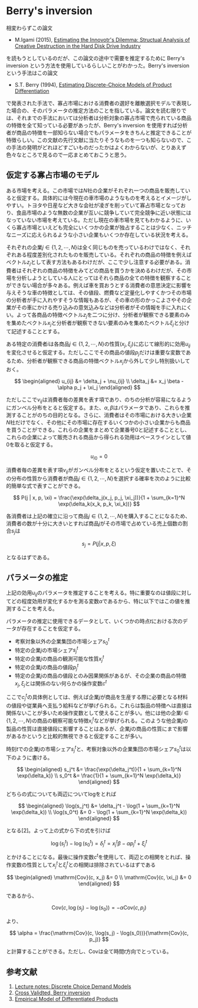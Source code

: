 # Berry's inversion

相変わらずこの論文

- M.Igami (2015), [Estimating the Innovotr's Dilemma: Structual Analysis of Creative Destruction in the Hard Disk Drive Industry](https://papers.ssrn.com/sol3/papers.cfm?abstract_id=1733174)


を読もうとしているのだが、この論文の途中で需要を推定するために Berry's inversion という方法を使用しているらしいことがわかった。Berry's inversion という手法はこの論文

- S.T. Berry (1994), [Estimating Discrete-Choice Models of Product Differentiation](https://www.jstor.org/stable/2555829)


で発表された手法で、寡占市場における消費者の選好を離散選択モデルで表現した場合の、そのパラメータの推定方法のことを指している。論文を読む限りでは、それまでの手法においては分析者は分析対象の寡占市場で売られている商品の特徴を全て知っている必要があったが、Berry's inversion を使用すれば分析者が商品の特徴を一部知らない場合でもパラメータをきちんと推定できることが特徴らしい。この文献の先行文献に当たりそうなものを一つも知らないので、この手法の発明がどれほどすごいものだったかはよくわからないが、とりあえず色々なところで見るので一応まとめておこうと思う。

## 仮定する寡占市場のモデル

ある市場を考える。この市場では$N$社の企業がそれぞれ一つの商品を販売していると仮定する。具体的には今現在の車市場のようなものを考えるとイメージがしやすい。トヨタや日産など大きな会社が凌ぎを削っていて寡占市場となっており、食品市場のような無数の企業が互いに競争していて完全競争に近い状態にはなっていない市場を考えている。ただし現在の車市場を見てもわかるように、いくら寡占市場といえども完全にいくつかの企業が独占することは少なく、ニッチなニーズに応えられるような小さい企業もいくつか存在している状況を考える。

それぞれの企業$j \in \{1, 2, \cdots, N \}$は全く同じものを売っているわけではなく、それぞれある程度差別化されたものを販売している。それぞれの商品の特徴を例えばベクトル$z_j$として表す方法もあるわけだが、ここで少し注意する必要がある。消費者はそれぞれの商品の特徴をみてどの商品を買うかを決めるわけだが、その市場を分析しようとしている人にとってはそれら商品の全ての特徴を観察することができない場合が多々ある。例えば車を買おうとする消費者の意思決定に影響を与えそうな車の特徴としては、その値段、燃費など定量化しやすくかつその市場の分析者が手に入れやすそうな情報もあるが、その車の形のかっこよさやその企業がその車にかける売り込みの意気込みなどは分析者がその情報を手に入れにくい。よって各商品の特徴ベクトル$z_j$を二つに分け、分析者が観察できる要素のみを集めたベクトル$x_j$と分析者が観察できない要素のみを集めたベクトル$\xi_j$と分けて記述することとする。

ある特定の消費者$i$は各商品$j \in \{1, 2, \cdots, N \}$の性質$(x_j, \xi_j)$に応じて線形的に効用$u_{ij}$を変化させると仮定する。ただしここでその商品の値段$p_j$だけは重要な変数であるため、分析者が観察できる商品の特徴ベクトル$x_j$から外して少し特別扱いしておく。

$$
\begin{aligned}
u_{ij} &= \delta_j + \nu_{ij} \\
\delta_j &= x_j \beta - \alpha p_j + \xi_j
\end{aligned}
$$


ただしここで$\nu_{ij}$は消費者毎の差異を表す項であり、のちの分析が容易になるようにガンベル分布をとると仮定する。また、$\alpha, \beta$はパラメータであり、これらを推測することがのちの目的となる。さらに、消費者はその市場における大きい企業$N$社だけでなく、その他にその市場に存在するいくつかの小さい企業からも商品を買うことができる。これらの企業をまとめて企業番号$0$と記述することとし、これらの企業によって販売される商品から得られる効用はベースラインとして値$0$を取ると仮定する。

$$
u_{i0} = 0
$$


消費者毎の差異を表す項$\nu_{ij}$がガンベル分布をとるという仮定を置いたことで、その分布の性質から消費者が商品$j \in \{ 1, 2, \cdots, N\}$を選択する確率を次のように比較的簡単な式で表すことができる。

$$
P(j | x, p, \xi) = \frac{\exp(\delta_j(x_j, p_j, \xi_j))}{1 + \sum_{k=1}^N \exp(\delta_k(x_k, p_k, \xi_k))}
$$


各消費者は上記の確立に沿って商品$j \in \{ 1, 2, \cdots, N\}$を購入することになるため、消費者の数が十分に大きいとすれば商品$j$がその市場で占めている売上個数の割合$s_j$は

$$
s_j = P(j | x, p, \xi)
$$


となるはずである。

## パラメータの推定

上記の効用$u_{ij}$のパラメータを推定することを考える。特に重要なのは値段に対してどの程度効用が変化するかを測る変数$\alpha$であるから、特に以下ではこの値を推測することを考える。

パラメータの推定に使用できるデータとして、いくつかの時点$t$における次のデータが存在することを仮定する。

- 考察対象以外の企業集団の市場シェア$s_0^t$
- 特定の企業$j$の市場シェア$s_j^t$
- 特定の企業$j$の商品の観測可能な性質$x_j^t$
- 特定の企業$j$の商品の値段$p_j^t$
- 特定の企業$j$の商品の値段とのみ因果関係があるが、その企業の商品の特徴$x_j, \xi_j$とは関係のない何らかの操作変数$c^t$


ここで$c_j^t$の具体例としては、例えば企業$j$が商品を生産する際に必要となる材料の値段や従業員へ支払う給料などが挙げられる。これらは製品の特徴へは直接は関係ないことが多いため操作変数として使えることが多い。他には他の企業$i \in \{ 1, 2, \cdots, N\}$の商品の観察可能な特徴$x_i^t$などが挙げられる。このような他企業$j$の製品の性質は直接値段に影響することはあるが、企業$j$の商品の性質にまで影響があるかというと比較的無視できると仮定することが多い。

時刻$t$での企業$j$の市場シェア$s_j^t$と、考察対象以外の企業集団の市場シェア$s_0^t$は以下のように書ける。

$$
\begin{aligned}
s_j^t &= \frac{\exp(\delta_j^t)}{1 + \sum_{k=1}^N \exp(\delta_k)} \\
s_0^t &= \frac{1}{1 + \sum_{k=1}^N \exp(\delta_k)}
\end{aligned}
$$


どちらの式についても両辺についてlogをとれば

$$
\begin{aligned}
\log(s_j^t) &= \delta_j^t - \log(1 + \sum_{k=1}^N \exp(\delta_k)) \\
\log(s_0^t) &= 0 - \log(1 + \sum_{k=1}^N \exp(\delta_k))
\end{aligned}
$$


となる[2]。よって上の式から下の式を引けば

$$
\log(s_j^t) - \log(s_0^t) = \delta_j^t = x_j^t \beta - \alpha p_j^t + \xi_j^t
$$


とかけることになる。最後に操作変数$c^t$を使用して、両辺との相関をとれば、操作変数の性質として$x_j^t$と$\xi_j^t$との相関は排除されているはずである

$$
\begin{aligned}
\mathrm{Cov}(c, x_j) &= 0 \\
\mathrm{Cov}(c, \xi_j) &= 0
\end{aligned}
$$


であるから、

$$
\mathrm{Cov}(c, \log(s_j) - \log(s_0)) = - \alpha \mathrm{Cov}(c, p_j)
$$


より、

$$
\alpha = \frac{\mathrm{Cov}(c, \log(s_j) - \log(s_0))}{\mathrm{Cov}(c, p_j)}
$$


と計算することができる。ただし、Covは全て時間$t$方向でとっている。

## 参考文献

1. [Lecture notes: Discrete Choice Demand Models](http://www.its.caltech.edu/~mshum/gradio/berry.pdf)
1. [Cross Validted, Berry inversion](https://stats.stackexchange.com/questions/86715/berry-inversion)
1. [Empirical Model of Differentiated Products](https://www.cemmap.ac.uk/uploads/cemmap/resources%20(slides)/Steven%20Berry%20-%20slides%2018.06.15.pdf)

